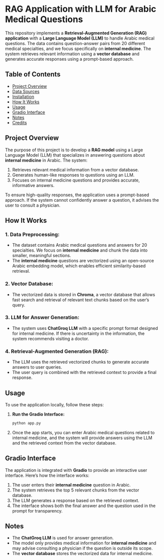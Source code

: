 # RAG Application with LLM for Arabic Medical Questions

This repository implements a **Retrieval-Augmented Generation (RAG) application** with a **Large Language Model (LLM)** to handle Arabic medical questions. The data contains question-answer pairs from 20 different medical specialties, and we focus specifically on **internal medicine**. The system retrieves relevant information using a **vector database** and generates accurate responses using a prompt-based approach.

## Table of Contents

- [Project Overview](#project-overview)
- [Data Sources](#data-sources)
- [Installation](#installation)
- [How It Works](#how-it-works)
- [Usage](#usage)
- [Gradio Interface](#gradio-interface)
- [Notes](#notes)
- [Credits](#credits)

## Project Overview

The purpose of this project is to develop a **RAG model** using a Large Language Model (LLM) that specializes in answering questions about **internal medicine** in Arabic. The system:
1. Retrieves relevant medical information from a vector database.
2. Generates human-like responses to questions using an LLM.
3. Focuses on internal medicine questions and provides accurate, informative answers.

To ensure high-quality responses, the application uses a prompt-based approach. If the system cannot confidently answer a question, it advises the user to consult a physician.


## How It Works

### 1. **Data Preprocessing:**
   - The dataset contains Arabic medical questions and answers for 20 specialties. We focus on **internal medicine** and chunk the data into smaller, meaningful sections.
   - The **internal medicine** questions are vectorized using an open-source Arabic embedding model, which enables efficient similarity-based retrieval.

### 2. **Vector Database:**
   - The vectorized data is stored in **Chroma**, a vector database that allows fast search and retrieval of relevant text chunks based on the user’s query.

### 3. **LLM for Answer Generation:**
   - The system uses **ChatGroq LLM** with a specific prompt format designed for internal medicine. If there is uncertainty in the information, the system recommends visiting a doctor.

### 4. **Retrieval-Augmented Generation (RAG):**
   - The LLM uses the retrieved vectorized chunks to generate accurate answers to user queries.
   - The user query is combined with the retrieved context to provide a final response.


## Usage

To use the application locally, follow these steps:

1. **Run the Gradio Interface:**

    ```bash
    python app.py
    ```

2. Once the app starts, you can enter Arabic medical questions related to internal medicine, and the system will provide answers using the LLM and the retrieved context from the vector database.

## Gradio Interface

The application is integrated with **Gradio** to provide an interactive user interface. Here’s how the interface works:
1. The user enters their **internal medicine** question in Arabic.
2. The system retrieves the top 5 relevant chunks from the vector database.
3. The LLM generates a response based on the retrieved context.
4. The interface shows both the final answer and the question used in the prompt for transparency.

## Notes

- The **ChatGroq LLM** is used for answer generation.
- The model only provides medical information for **internal medicine** and may advise consulting a physician if the question is outside its scope.
- The **vector database** stores the vectorized data for internal medicine.




